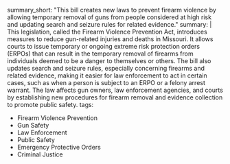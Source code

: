 summary_short: "This bill creates new laws to prevent firearm violence by allowing temporary removal of guns from people considered at high risk and updating search and seizure rules for related evidence."
summary: |
  This legislation, called the Firearm Violence Prevention Act, introduces measures to reduce gun-related injuries and deaths in Missouri. It allows courts to issue temporary or ongoing extreme risk protection orders (ERPOs) that can result in the temporary removal of firearms from individuals deemed to be a danger to themselves or others. The bill also updates search and seizure rules, especially concerning firearms and related evidence, making it easier for law enforcement to act in certain cases, such as when a person is subject to an ERPO or a felony arrest warrant. The law affects gun owners, law enforcement agencies, and courts by establishing new procedures for firearm removal and evidence collection to promote public safety.
tags:
  - Firearm Violence Prevention
  - Gun Safety
  - Law Enforcement
  - Public Safety
  - Emergency Protective Orders
  - Criminal Justice
